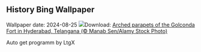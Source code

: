 ## History Bing Wallpaper
Wallpaper date: 2024-08-25
![](https://www.bing.com/th?id=OHR.GolcondaFort_EN-IN3908727493_UHD.jpg&w=1000)Download: [Arched parapets of the Golconda Fort in Hyderabad, Telangana (© Manab Sen/Alamy Stock Photo)](https://www.bing.com/th?id=OHR.GolcondaFort_EN-IN3908727493_UHD.jpg)

Auto get programm by LtgX
